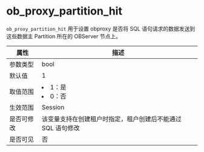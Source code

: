 # ob_proxy_partition_hit

`ob_proxy_partition_hit` 用于设置 obproxy 是否将 SQL 语句请求的数据发送到这些数据主 Partition 所在的 OBServer 节点上。

| **属性** |                                               **描述**                                                |
|--------|-----------------------------------------------------------------------------------------------------|
| 参数类型   | bool             |
| 默认值    | 1                |
| 取值范围   | <li> 1：是   <li> 0：否    |
| 生效范围   | Session          |
| 是否可修改  | 该变量支持在创建租户时指定，租户创建后不能通过 SQL 语句修改                                                                    |
| 是否可见   | 否                |
